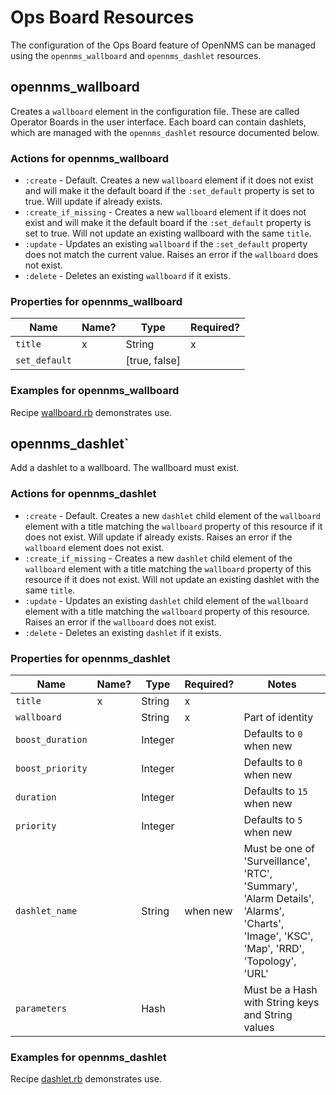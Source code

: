 # Ops Board Resources

The configuration of the Ops Board feature of OpenNMS can be managed using the `opennms_wallboard` and `opennms_dashlet` resources.

## opennms\_wallboard

Creates a `wallboard` element in the configuration file. These are called Operator Boards in the user interface. Each board can contain dashlets, which are managed with the `opennms_dashlet` resource documented below.

### Actions for opennms\_wallboard

* `:create` - Default. Creates a new `wallboard` element if it does not exist and will make it the default board if the `:set_default` property is set to true. Will update if already exists.
* `:create_if_missing` - Creates a new `wallboard` element if it does not exist and will make it the default board if the `:set_default` property is set to true. Will not update an existing wallboard with the same `title`.
* `:update` - Updates an existing `wallboard` if the `:set_default` property does not match the current value. Raises an error if the `wallboard` does not exist.
* `:delete` - Deletes an existing `wallboard` if it exists.

### Properties for opennms\_wallboard

| Name | Name? | Type | Required? |
| ---- | ----- | ---- | ---------------------- |
| `title` | x | String | x |
| `set_default` | | [true, false] | |

### Examples for opennms\_wallboard

Recipe [wallboard.rb](../test/fixtures/cookbooks/opennms_resource_tests/recipes/wallboard.rb) demonstrates use.

## opennms\_dashlet`

Add a dashlet to a wallboard. The wallboard must exist.

### Actions for opennms\_dashlet

* `:create` - Default. Creates a new `dashlet` child element of the `wallboard` element with a title matching the `wallboard` property of this resource if it does not exist. Will update if already exists. Raises an error if the `wallboard` element does not exist.
* `:create_if_missing` - Creates a new `dashlet` child element of the `wallboard` element with a title matching the `wallboard` property of this resource if it does not exist. Will not update an existing dashlet with the same `title`.
* `:update` - Updates an existing `dashlet` child element of the `wallboard` element with a title matching the `wallboard` property of this resource. Raises an error if the `wallboard` does not exist.
* `:delete` - Deletes an existing `dashlet` if it exists.

### Properties for opennms\_dashlet

| Name | Name? | Type | Required? | Notes |
| ---- | ----- | ---- | --------- | ----- |
| `title` | x | String | x | |
| `wallboard` | | String | x | Part of identity |
| `boost_duration` | | Integer | | Defaults to `0` when new |
| `boost_priority` | | Integer | | Defaults to `0` when new |
| `duration` | | Integer | | Defaults to `15` when new |
| `priority` | | Integer | | Defaults to `5` when new |
| `dashlet_name` | | String | when new | Must be one of 'Surveillance', 'RTC', 'Summary', 'Alarm Details', 'Alarms', 'Charts', 'Image', 'KSC', 'Map', 'RRD', 'Topology', 'URL' |
| `parameters` | | Hash | | Must be a Hash with String keys and String values |

### Examples for opennms\_dashlet

Recipe [dashlet.rb](../test/fixtures/cookbooks/opennms_resource_tests/recipes/dashlet.rb) demonstrates use.
